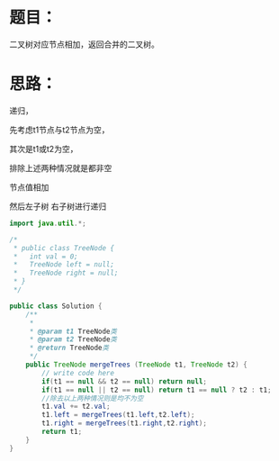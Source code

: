 # 题目：

二叉树对应节点相加，返回合并的二叉树。

# 思路：

递归，

先考虑t1节点与t2节点为空，

其次是t1或t2为空，

排除上述两种情况就是都非空

节点值相加

然后左子树  右子树进行递归

```java
import java.util.*;

/*
 * public class TreeNode {
 *   int val = 0;
 *   TreeNode left = null;
 *   TreeNode right = null;
 * }
 */

public class Solution {
    /**
     * 
     * @param t1 TreeNode类 
     * @param t2 TreeNode类 
     * @return TreeNode类
     */
    public TreeNode mergeTrees (TreeNode t1, TreeNode t2) {
        // write code here
        if(t1 == null && t2 == null) return null;
        if(t1 == null || t2 == null) return t1 == null ? t2 : t1;
        //除去以上两种情况则是均不为空
        t1.val += t2.val;
        t1.left = mergeTrees(t1.left,t2.left);
        t1.right = mergeTrees(t1.right,t2.right);
        return t1;
    }
}
```

